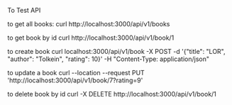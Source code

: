 To Test API

to get all books: 
curl http://localhost:3000/api/v1/books

to get book by id
curl http://localhost:3000/api/v1/book/1

to create book
curl localhost:3000/api/v1/book -X POST -d '{"title": "LOR", "author": "Tolkein", "rating": 10}' -H "Content-Type: application/json"

to update a book
curl --location --request PUT 'http://localhost:3000/api/v1/book/7?rating=9'

to delete book by id
curl -X DELETE http://localhost:3000/api/v1/book/1
